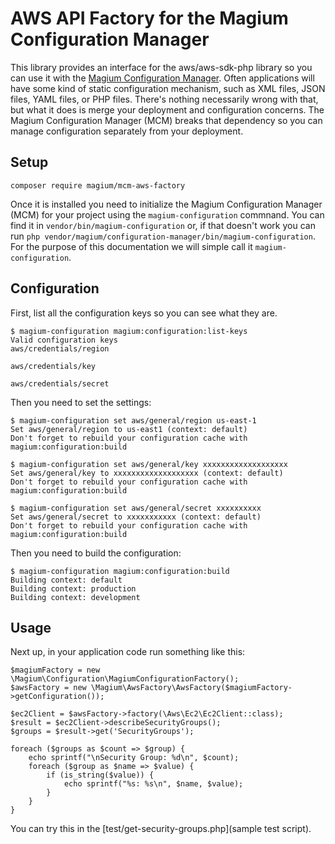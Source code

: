 # AWS API Factory for the Magium Configuration Manager

This library provides an interface for the aws/aws-sdk-php library so you can use it with the [Magium Configuration Manager](https://magiumlib.com/components/configuration).  Often applications will have some kind of static configuration mechanism, such as XML files, JSON files, YAML files, or PHP files.  There's nothing necessarily wrong with that, but what it does is merge your deployment and configuration concerns.  The Magium Configuration Manager (MCM) breaks that dependency so you can manage configuration separately from your deployment.

## Setup

```
composer require magium/mcm-aws-factory
```

Once it is installed you need to initialize the Magium Configuration Manager (MCM) for your project using the `magium-configuration` commnand.  You can find it in `vendor/bin/magium-configuration` or, if that doesn't work you can run `php vendor/magium/configuration-manager/bin/magium-configuration`.  For the purpose of this documentation we will simple call it `magium-configuration`.

## Configuration

First, list all the configuration keys so you can see what they are.

```
$ magium-configuration magium:configuration:list-keys
Valid configuration keys
aws/credentials/region

aws/credentials/key

aws/credentials/secret
```

Then you need to set the settings:

```
$ magium-configuration set aws/general/region us-east-1
Set aws/general/region to us-east1 (context: default)
Don't forget to rebuild your configuration cache with magium:configuration:build

$ magium-configuration set aws/general/key xxxxxxxxxxxxxxxxxxx
Set aws/general/key to xxxxxxxxxxxxxxxxxxx (context: default)
Don't forget to rebuild your configuration cache with magium:configuration:build

$ magium-configuration set aws/general/secret xxxxxxxxxx
Set aws/general/secret to xxxxxxxxxxx (context: default)
Don't forget to rebuild your configuration cache with magium:configuration:build
```

Then you need to build the configuration:

```
$ magium-configuration magium:configuration:build
Building context: default
Building context: production
Building context: development
```

## Usage

Next up, in your application code run something like this:

```
$magiumFactory = new \Magium\Configuration\MagiumConfigurationFactory();
$awsFactory = new \Magium\AwsFactory\AwsFactory($magiumFactory->getConfiguration());

$ec2Client = $awsFactory->factory(\Aws\Ec2\Ec2Client::class);
$result = $ec2Client->describeSecurityGroups();
$groups = $result->get('SecurityGroups');

foreach ($groups as $count => $group) {
    echo sprintf("\nSecurity Group: %d\n", $count);
    foreach ($group as $name => $value) {
        if (is_string($value)) {
            echo sprintf("%s: %s\n", $name, $value);
        }
    }
}

```

You can try this in the [test/get-security-groups.php](sample test script).
